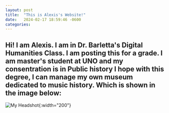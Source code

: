 ```yaml
---
layout: post
title:  "This is Alexis's Website!"
date:   2024-02-17 18:59:46 -0600
categories: 
---
```

Hi! I am Alexis. I am in Dr. Barletta's Digital Humanities Class. I am posting this for a grade.
I am master's student at UNO and my consentration is in Public history
I hope with this degree, I can manage my own museum dedicated to music history. 
Which is shown in the image below:
---
![My Headshot]({{site.baseurl}}/assets/screenshot.jpg){:width="200"}

